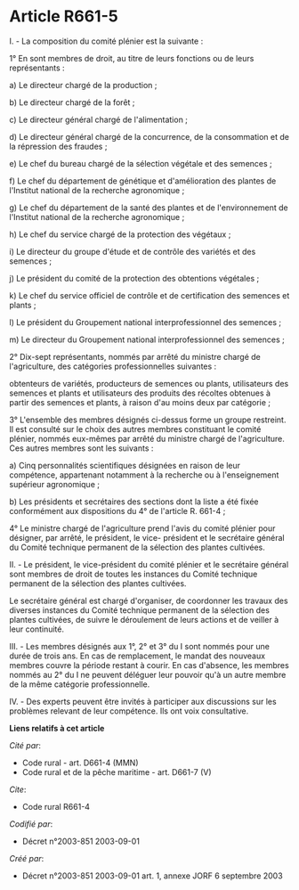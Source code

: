 # Article R661-5

I. - La composition du comité plénier est la suivante :

1° En sont membres de droit, au titre de leurs fonctions ou de leurs représentants :

a) Le directeur chargé de la production ;

b) Le directeur chargé de la forêt ;

c) Le directeur général chargé de l'alimentation ;

d) Le directeur général chargé de la concurrence, de la consommation et de la répression des fraudes ;

e) Le chef du bureau chargé de la sélection végétale et des semences ;

f) Le chef du département de génétique et d'amélioration des plantes de l'Institut national de la recherche agronomique ;

g) Le chef du département de la santé des plantes et de l'environnement de l'Institut national de la recherche agronomique ;

h) Le chef du service chargé de la protection des végétaux ;

i) Le directeur du groupe d'étude et de contrôle des variétés et des semences ;

j) Le président du comité de la protection des obtentions végétales ;

k) Le chef du service officiel de contrôle et de certification des semences et plants ;

l) Le président du Groupement national interprofessionnel des semences ;

m) Le directeur du Groupement national interprofessionnel des semences ;

2° Dix-sept représentants, nommés par arrêté du ministre chargé de l'agriculture, des catégories professionnelles suivantes :

obtenteurs de variétés, producteurs de semences ou plants, utilisateurs des semences et plants et utilisateurs des produits
des récoltes obtenues à partir des semences et plants, à raison d'au moins deux par catégorie ;

3° L'ensemble des membres désignés ci-dessus forme un groupe restreint. Il est consulté sur le choix des autres membres
constituant le comité plénier, nommés eux-mêmes par arrêté du ministre chargé de l'agriculture. Ces autres membres sont les
suivants :

a) Cinq personnalités scientifiques désignées en raison de leur compétence, appartenant notamment à la recherche ou à
l'enseignement supérieur agronomique ;

b) Les présidents et secrétaires des sections dont la liste a été fixée conformément aux dispositions du 4° de l'article R.
661-4 ;

4° Le ministre chargé de l'agriculture prend l'avis du comité plénier pour désigner, par arrêté, le président, le vice-
président et le secrétaire général du Comité technique permanent de la sélection des plantes cultivées.

II. - Le président, le vice-président du comité plénier et le secrétaire général sont membres de droit de toutes les
instances du Comité technique permanent de la sélection des plantes cultivées.

Le secrétaire général est chargé d'organiser, de coordonner les travaux des diverses instances du Comité technique permanent
de la sélection des plantes cultivées, de suivre le déroulement de leurs actions et de veiller à leur continuité.

III. - Les membres désignés aux 1°, 2° et 3° du I sont nommés pour une durée de trois ans. En cas de remplacement, le mandat
des nouveaux membres couvre la période restant à courir. En cas d'absence, les membres nommés au 2° du I ne peuvent déléguer
leur pouvoir qu'à un autre membre de la même catégorie professionnelle.

IV. - Des experts peuvent être invités à participer aux discussions sur les problèmes relevant de leur compétence. Ils ont
voix consultative.

**Liens relatifs à cet article**

_Cité par_:

  - Code rural - art. D661-4 (MMN)
  - Code rural et de la pêche maritime - art. D661-7 (V)

_Cite_:

  - Code rural R661-4

_Codifié par_:

  - Décret n°2003-851 2003-09-01

_Créé par_:

  - Décret n°2003-851 2003-09-01 art. 1, annexe JORF 6 septembre 2003
